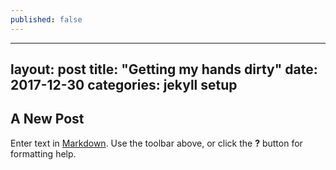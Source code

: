 ```yaml
---
published: false
---
```

---
layout: post
title: "Getting my hands dirty"
date: 2017-12-30
categories: jekyll setup
---

## A New Post

Enter text in [Markdown](http://daringfireball.net/projects/markdown/). Use the toolbar above, or click the **?** button for formatting help.
